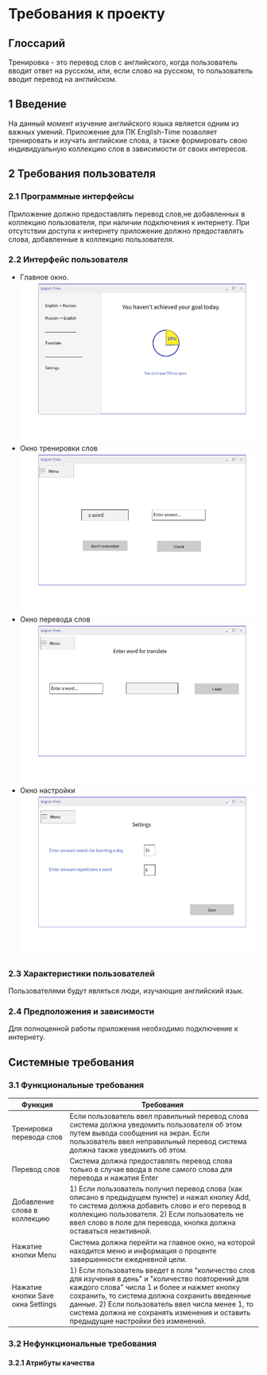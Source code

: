 ﻿# Требования к проекту

## Глоссарий
Тренировка - это перевод слов с английского, когда пользователь вводит  ответ на русском, или, если слово на русском, то пользователь вводит перевод на английском. 

## 1 Введение
На данный момент изучение английского языка является одним из важных умений. Приложение для ПК English-Time позволяет тренировать и изучать английские слова, а также формировать свою индивидуальную коллекцию слов в зависимости от своих интересов.

## 2 Требования пользователя

### 2.1 Программные интерфейсы
Приложение должно предоставлять перевод слов,не добавленных в коллекцию пользователя, при наличии подключения к интернету. При отсутствии доступа к интернету приложение должно предоставлять слова, добавленные в коллекцию пользователя.  

### 2.2 Интерфейс пользователя

 - Главное окно. 
 ![alt-текст](https://github.com/IrynaSkiba/English-Time/blob/master/Documentation/Mockups/%D0%B3%D0%BB%D0%B0%D0%B2%D0%BD%D0%BE%D0%B5%20%D0%BE%D0%BA%D0%BD%D0%BE.png)
 - Окно тренировки слов
 ![alt-текст](https://github.com/IrynaSkiba/English-Time/blob/master/Documentation/Mockups/%D1%82%D1%80%D0%B5%D0%BD%D0%B8%D1%80%D0%BE%D0%B2%D0%BA%D0%B0.png)
 - Окно перевода слов
 ![alt-текст](https://github.com/IrynaSkiba/English-Time/blob/master/Documentation/Mockups/%D0%BF%D0%B5%D1%80%D0%B5%D0%B2%D0%BE%D0%B4.png)
 - Окно настройки
 ![alt-текст](https://github.com/IrynaSkiba/English-Time/blob/master/Documentation/Mockups/%D0%BD%D0%B0%D1%81%D1%82%D1%80%D0%BE%D0%B9%D0%BA%D0%B8.png)
 
### 2.3 Характеристики пользователей
Пользователями будут являться люди, изучающие английский язык.

### 2.4 Предположения и зависимости
Для полноценной работы приложения необходимо подключение к интернету.
 
## Системные требования

### 3.1 Функциональные требования

|Функция  |  Требования|
|--|--|
| Тренировка перевода слов|Если пользователь ввел правильный перевод слова система должна уведомить пользователя об этом путем вывода сообщения на экран. Если пользователь ввел неправильный перевод система должна также уведомить об этом.|
 |Перевод слов |Система должна предоставлять перевод слова только в случае ввода в поле самого слова для перевода и нажатия Enter|
 | Добавление слова в коллекцию|1) Если пользователь получил перевод слова (как описано в предыдущем пункте) и нажал кнопку Add, то система должна добавить слово и его перевод в коллекцию пользователя. 2) Если пользователь не ввел слово в поле для перевода, кнопка должна оставаться неактивной.|
 |Нажатие кнопки Menu|Система должна перейти на главное окно, на которой находится меню и информация о проценте завершенности ежедневной цели. |
 |Нажатие кнопки Save окна Settings|1) Если пользователь введет в поля "количество слов для изучения в день" и "количество повторений для каждого слова" числа 1 и более и нажмет кнопку сохранить, то система должна сохранить введенные данные. 2) Если пользователь ввел числа менее 1, то система должна не сохранять изменения и оставить предыдущие настройки без изменений.|
 
### 3.2 Нефункциональные требования
#### 3.2.1 Атрибуты качества


